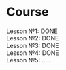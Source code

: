 # Course
Lesson №1: DONE<br>
Lesson №2: DONE<br>
Lesson №3: DONE<br>
Lesson №4: DONE<br>
Lesson №5: .....<br>